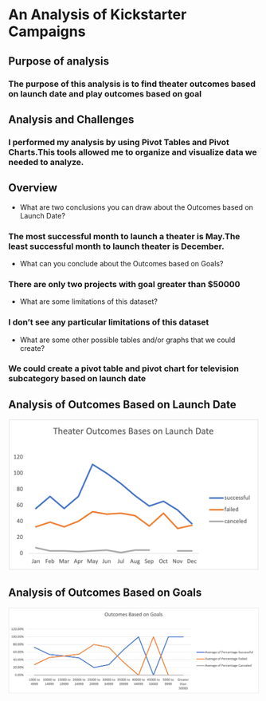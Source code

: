 # An Analysis of Kickstarter Campaigns
## Purpose of analysis
### The purpose of this analysis is to find theater outcomes based on launch date and play outcomes based on goal 

## Analysis and Challenges
### I performed my analysis by using Pivot Tables and Pivot Charts.This tools allowed me to organize and visualize data we needed to analyze. 

## Overview 
- What are two conclusions you can draw about the Outcomes based on Launch Date?
### The most successful month to launch a theater is May.The least successful month to launch theater is December. 
- What can you conclude about the Outcomes based on Goals?
### There are only two projects with goal greater than $50000

- What are some limitations of this dataset?
### I don’t see any particular limitations of this dataset 

- What are some other possible tables and/or graphs that we could create?
### We could create a pivot table and pivot chart for television	subcategory based on launch date 

## Analysis of Outcomes Based on Launch Date
![Theater_Outcomes_vs_Launch.png](Theater_Outcomes_vs_Launch.png)
## Analysis of Outcomes Based on Goals
![Outcomes_vs_Goals.png](Outcomes_vs_Goals.png)





